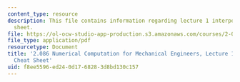 ```yaml
---
content_type: resource
description: This file contains information regarding lecture 1 interpolation cheat
  sheet.
file: https://ol-ocw-studio-app-production.s3.amazonaws.com/courses/2-086-numerical-computation-for-mechanical-engineers-spring-2013/f8ee5596ed240d1768283d8bd130c157_MIT2_086S13_lec1Cheatsheet.pdf
file_type: application/pdf
resourcetype: Document
title: '2.086 Numerical Computation for Mechanical Engineers, Lecture 1: Interpolation
  Cheat Sheet'
uid: f8ee5596-ed24-0d17-6828-3d8bd130c157
---
```

